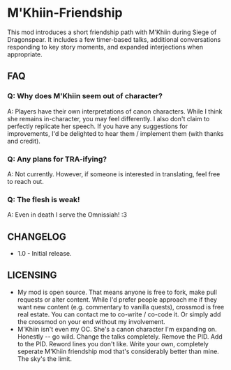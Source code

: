 # M'Khiin-Friendship
This mod introduces a short friendship path with M'Khiin during Siege of Dragonspear. It includes a few timer-based talks, additional conversations responding to key story moments, and expanded interjections when appropriate.

## FAQ

### Q: Why does M'Khiin seem out of character?

A: Players have their own interpretations of canon characters. While I think she remains in-character, you may feel differently. I also don't claim to perfectly replicate her speech. If you have any suggestions for improvements, I'd be delighted to hear them / implement them (with thanks and credit). 

### Q: Any plans for TRA-ifying?

A: Not currently. However, if someone is interested in translating, feel free to reach out. 

### Q: The flesh is weak!

A: Even in death I serve the Omnissiah! :3



## CHANGELOG

* 1.0 - Initial release.

## LICENSING
* My mod is open source. That means anyone is free to fork, make pull requests or alter content. While I'd prefer people approach me if they want new content (e.g. commentary to vanilla quests), crossmod is free real estate. You can contact me to co-write / co-code it. Or simply add the crossmod on your end without my involvement.
* M'Khiin isn't even my OC. She's a canon character I'm expanding on. Honestly -- go wild. Change the talks completely. Remove the PID. Add to the PID. Reword lines you don't like. Write your own, completely seperate M'Khiin friendship mod that's considerably better than mine. The sky's the limit. 

